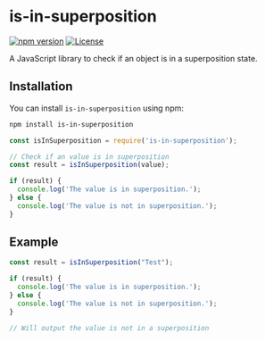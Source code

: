 # is-in-superposition

[![npm version](https://badge.fury.io/js/is-in-superposition.svg)](https://www.npmjs.com/package/is-in-superposition)
[![License](https://img.shields.io/github/license/yourusername/is-in-superposition.svg)](https://github.com/FissionFeline/is-in-superposition/blob/main/LICENSE)

A JavaScript library to check if an object is in a superposition state.

## Installation

You can install `is-in-superposition` using npm:

```bash
npm install is-in-superposition
```

```js
const isInSuperposition = require('is-in-superposition');

// Check if an value is in superposition
const result = isInSuperposition(value);

if (result) {
  console.log('The value is in superposition.');
} else {
  console.log('The value is not in superposition.');
}
```

## Example 

```js
const result = isInSuperposition("Test");

if (result) {
  console.log('The value is in superposition.');
} else {
  console.log('The value is not in superposition.');
}

// Will output the value is not in a superposition
```
